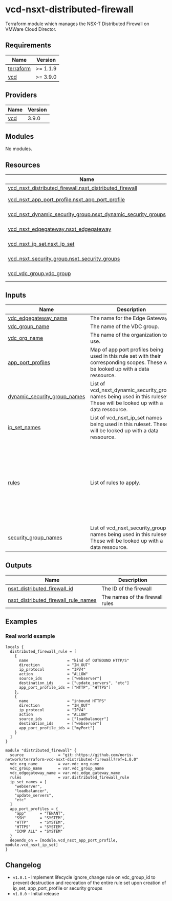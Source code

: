 # vcd-nsxt-distributed-firewall

Terraform module which manages the NSX-T Distributed Firewall on VMWare Cloud Director.

<!-- BEGIN_TF_DOCS -->
## Requirements

| Name | Version |
|------|---------|
| <a name="requirement_terraform"></a> [terraform](#requirement\_terraform) | >= 1.1.9 |
| <a name="requirement_vcd"></a> [vcd](#requirement\_vcd) | >= 3.9.0 |

## Providers

| Name | Version |
|------|---------|
| <a name="provider_vcd"></a> [vcd](#provider\_vcd) | 3.9.0 |

## Modules

No modules.

## Resources

| Name | Type |
|------|------|
| [vcd_nsxt_distributed_firewall.nsxt_distributed_firewall](https://registry.terraform.io/providers/vmware/vcd/latest/docs/resources/nsxt_distributed_firewall) | resource |
| [vcd_nsxt_app_port_profile.nsxt_app_port_profile](https://registry.terraform.io/providers/vmware/vcd/latest/docs/data-sources/nsxt_app_port_profile) | data source |
| [vcd_nsxt_dynamic_security_group.nsxt_dynamic_security_groups](https://registry.terraform.io/providers/vmware/vcd/latest/docs/data-sources/nsxt_dynamic_security_group) | data source |
| [vcd_nsxt_edgegateway.nsxt_edgegateway](https://registry.terraform.io/providers/vmware/vcd/latest/docs/data-sources/nsxt_edgegateway) | data source |
| [vcd_nsxt_ip_set.nsxt_ip_set](https://registry.terraform.io/providers/vmware/vcd/latest/docs/data-sources/nsxt_ip_set) | data source |
| [vcd_nsxt_security_group.nsxt_security_groups](https://registry.terraform.io/providers/vmware/vcd/latest/docs/data-sources/nsxt_security_group) | data source |
| [vcd_vdc_group.vdc_group](https://registry.terraform.io/providers/vmware/vcd/latest/docs/data-sources/vdc_group) | data source |

## Inputs

| Name | Description | Type | Default | Required |
|------|-------------|------|---------|:--------:|
| <a name="input_vdc_edgegateway_name"></a> [vdc\_edgegateway\_name](#input\_vdc\_edgegateway\_name) | The name for the Edge Gateway. | `string` | n/a | yes |
| <a name="input_vdc_group_name"></a> [vdc\_group\_name](#input\_vdc\_group\_name) | The name of the VDC group. | `string` | n/a | yes |
| <a name="input_vdc_org_name"></a> [vdc\_org\_name](#input\_vdc\_org\_name) | The name of the organization to use. | `string` | n/a | yes |
| <a name="input_app_port_profiles"></a> [app\_port\_profiles](#input\_app\_port\_profiles) | Map of app port profiles being used in this rule set with their corresponding scopes. These will be looked up with a data ressource. | `map(string)` | `{}` | no |
| <a name="input_dynamic_security_group_names"></a> [dynamic\_security\_group\_names](#input\_dynamic\_security\_group\_names) | List of vcd\_nsxt\_dynamic\_security\_group names being used in this ruleset. These will be looked up with a data ressource. | `list(string)` | `[]` | no |
| <a name="input_ip_set_names"></a> [ip\_set\_names](#input\_ip\_set\_names) | List of vcd\_nsxt\_ip\_set names being used in this ruleset. These will be looked up with a data ressource. | `list(string)` | `[]` | no |
| <a name="input_rules"></a> [rules](#input\_rules) | List of rules to apply. | <pre>list(object({<br>    name                 = string<br>    direction            = string<br>    ip_protocol          = string<br>    action               = string<br>    enabled              = optional(bool)<br>    logging              = optional(bool)<br>    source_ids           = optional(list(string))<br>    destination_ids      = optional(list(string))<br>    app_port_profile_ids = optional(list(string))<br>  }))</pre> | `[]` | no |
| <a name="input_security_group_names"></a> [security\_group\_names](#input\_security\_group\_names) | List of vcd\_nsxt\_security\_group names being used in this ruleset. These will be looked up with a data ressource. | `list(string)` | `[]` | no |

## Outputs

| Name | Description |
|------|-------------|
| <a name="output_nsxt_distributed_firewall_id"></a> [nsxt\_distributed\_firewall\_id](#output\_nsxt\_distributed\_firewall\_id) | The ID of the firewall |
| <a name="output_nsxt_distributed_firewall_rule_names"></a> [nsxt\_distributed\_firewall\_rule\_names](#output\_nsxt\_distributed\_firewall\_rule\_names) | The names of the firewall rules |
<!-- END_TF_DOCS -->

## Examples

### Real world example

```
locals {
  distributed_firewall_rule = [
    {
      name                 = "kind of OUTBOUND HTTP/S"
      direction            = "IN_OUT"
      ip_protocol          = "IPV4"
      action               = "ALLOW"
      source_ids           = ["webserver"]
      destination_ids      = ["update_servers", "etc"]
      app_port_profile_ids = ["HTTP", "HTTPS"]
    },
    {
      name                 = "inbound HTTPS"
      direction            = "IN_OUT"
      ip_protocol          = "IPV4"
      action               = "ALLOW"
      source_ids           = ["loadbalancer"]
      destination_ids      = ["webserver"]
      app_port_profile_ids = ["myPort"]
    }
  ]
}

module "distributed_firewall" {
  source               = "git::https://github.com/noris-network/terraform-vcd-nsxt-distributed-firewall?ref=1.0.0"
  vdc_org_name         = var.vdc_org_name
  vdc_group_name       = var.vdc_group_name
  vdc_edgegateway_name = var.vdc_edge_gateway_name
  rules                = var.distributed_firewall_rule
  ip_set_names = [
    "webserver",
    "loadbalancer",
    "update_servers",
    "etc"
  ]
  app_port_profiles = {
    "app"      = "TENANT",
    "SSH"      = "SYSTEM",
    "HTTP"     = "SYSTEM",
    "HTTPS"    = "SYSTEM",
    "ICMP ALL" = "SYSTEM"
  }
  depends_on = [module.vcd_nsxt_app_port_profile, module.vcd_nsxt_ip_set]
}
```

## Changelog

  * `v1.0.1`  - Implement lifecycle ignore_change rule on vdc_group_id to prevent destruction and recreation of the entire rule set upon creation of ip_set, app_port_profile or security groups
  * `v1.0.0`  - Initial release
